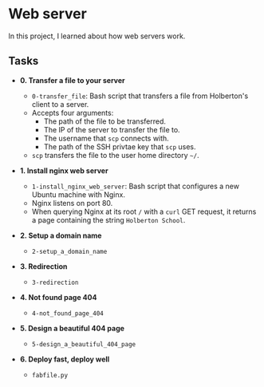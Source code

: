 # Web server

In this project, I learned about how web servers work.

## Tasks
* **0. Transfer a file to your server**
  * `0-transfer_file`: Bash script that transfers a file from Holberton's
client to a server.
  * Accepts four arguments:
    * The path of the file to be transferred.
    * The IP of the server to transfer the file to.
    * The username that `scp` connects with.
    * The path of the SSH privtae key that `scp` uses.
  * `scp` transfers the file to the user home directory `~/`.

* **1. Install nginx web server**
  * `1-install_nginx_web_server`: Bash script that configures a new
Ubuntu machine with Nginx.
  * Nginx listens on port 80.
  * When querying Nginx at its root `/` with a `curl` GET request,
it returns a page containing the string `Holberton School`.

* **2. Setup a domain name**
  * `2-setup_a_domain_name`

* **3. Redirection**
  * `3-redirection`

* **4. Not found page 404**
  * `4-not_found_page_404`

* **5. Design a beautiful 404 page**
  * `5-design_a_beautiful_404_page`

* **6. Deploy fast, deploy well**
  * `fabfile.py`
